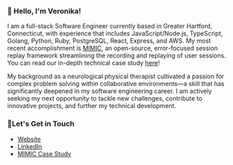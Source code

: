 ### 👋 Hello, I'm Veronika!

I am a full-stack Software Engineer currently based in Greater Hartford, Connecticut, with experience that includes JavaScript/Node.js, TypeScript, Golang, Python, Ruby, PostgreSQL, React, Express, and AWS. My most recent accomplishment is [MIMIC](https://mimic-replay.com), an open-source, error-focused session replay framework streamlining the recording and replaying of user sessions. You can read our in-depth technical case study [here](https://mimic-replay.com/#case-study)!

My background as a neurological physical therapist cultivated a passion for complex problem solving within collaborative environments—a skill that has significantly deepened in my software engineering career. I am actively seeking my next opportunity to tackle new challenges, contribute to innovative projects, and further my technical development.

### 🤝Let's Get in Touch
- [Website](https://veronika-todd.com)
- [LinkedIn](https://www.linkedin.com/in/veronika-todd/)
- [MIMIC Case Study](https://mimic-replay.com/#case-study)
